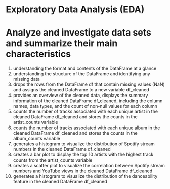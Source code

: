 # Exploratory Data Analysis (EDA)
# Analyze and investigate data sets and summarize their main characteristics
1. understanding the format and contents of the DataFrame at a glance
2. understanding the structure of the DataFrame and identifying any missing data
3. drops the rows from the DataFrame df that contain missing values (NaN) and assigns the cleaned DataFrame to a new variable df_cleaned
4. provides an overview of the cleaned data, displays the summary information of the cleaned DataFrame df_cleaned, including the column names, data types, and the count of non-null values for each column
5. counts the number of tracks associated with each unique artist in the cleaned DataFrame df_cleaned and stores the counts in the artist_counts variable
6. counts the number of tracks associated with each unique album in the cleaned DataFrame df_cleaned and stores the counts in the album_counts variable
7. generates a histogram to visualize the distribution of Spotify stream numbers in the cleaned DataFrame df_cleaned
8. creates a bar plot to display the top 10 artists with the highest track counts from the artist_counts variable
9. creates a scatter plot to visualize the correlation between Spotify stream numbers and YouTube views in the cleaned DataFrame df_cleaned
10. generates a histogram to visualize the distribution of the danceability feature in the cleaned DataFrame df_cleaned

